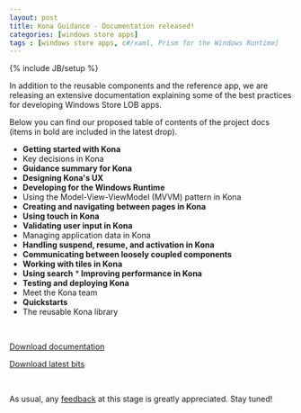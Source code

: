 ```yaml
---
layout: post
title: Kona Guidance - Documentation released!
categories: [windows store apps]
tags : [windows store apps, c#/xaml, Prism for the Windows Runtime]
---
```

{% include JB/setup %}

In addition to the reusable components and the reference app, we are releasing an extensive documentation explaining some of the best practices for developing Windows Store LOB apps.

Below you can find our proposed table of contents of the project docs (items in bold are included in the latest drop). 

* <strong>Getting started with Kona</strong>
* Key decisions in Kona
* <strong>Guidance summary for Kona</strong>
* <strong>Designing Kona's UX</strong>
* <strong>Developing for the Windows Runtime</strong>
* Using the Model-View-ViewModel (MVVM) pattern in Kona
* <strong>Creating and navigating between pages in Kona</strong>
* <strong>Using touch in Kona</strong>
* <strong>Validating user input in Kona</strong>
* Managing application data in Kona
* <strong>Handling suspend, resume, and activation in Kona</strong>
* <strong>Communicating between loosely coupled components</strong>
* <strong>Working with tiles in Kona</strong>
* <strong>Using search</strong>
*<strong> Improving performance in Kona</strong>
* <strong>Testing and deploying Kona</strong>
* Meet the Kona team
* <strong>Quickstarts</strong>
* The reusable Kona library

<br />

[Download documentation](http://konaguidance.codeplex.com/releases/view/103263)

[Download latest bits](http://konaguidance.codeplex.com/releases/view/103143)

<br />

As usual, any [feedback](http://konaguidance.codeplex.com/discussions) at this stage is greatly appreciated. Stay tuned!




